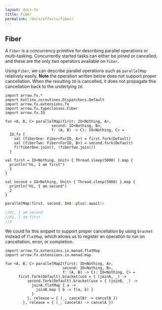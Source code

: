 ```yaml
---
layout: docs-fx
title: Fiber
permalink: /docs/effects/fiber/
---
```


## Fiber


A `Fiber` is a concurrency primitive for describing parallel operations or multi-tasking.
Concurrently started tasks can either be joined or cancelled, and these are the only two operators available on `Fiber`.

Using `Fiber`, we can describe parallel operations such as `parallelMap` relatively easily.
**Note** the operation written below does not support proper cancellation.
When the resulting `IO` is cancelled, it does not propagate this cancellation back to the underlying `IO`.

```kotlin:ank
import arrow.fx.*
import kotlinx.coroutines.Dispatchers.Default
import arrow.fx.extensions.fx
import arrow.fx.typeclasses.Fiber
import arrow.fx.IO

fun <A, B, C> parallelMap(first: IO<Nothing, A>,
                     second: IO<Nothing, B>,
                     f: (A, B) -> C): IO<Nothing, C> =
  IO.fx {
    val (fiberOne: Fiber<ForIO, A>) = first.fork(Default)
    val (fiberTwo: Fiber<ForIO, B>) = second.fork(Default)
    f(!fiberOne.join(), !fiberTwo.join())
  }

val first = IO<Nothing, Unit> { Thread.sleep(5000) }.map {
  println("Hi, I am first")
  1
}

val second = IO<Nothing, Unit> { Thread.sleep(5000) }.map {
  println("Hi, I am second")
  2
}
```

```kotlin
parallelMap(first, second, Int::plus).await()

//Hi, I am second
//Hi, I am first
//3
```

We could fix this snippet to support proper cancellation by using `bracket` instead of `flatMap`,
which allows us to register an operation to run on cancellation, error, or completion.

```kotlin:ank
import arrow.fx.extensions.io.monad.flatMap
import arrow.fx.extensions.io.monad.map

fun <A, B, C> parallelMap2(first: IO<Nothing, A>,
                          second: IO<Nothing, B>,
                          f: (A, B) -> C): IO<Nothing, C> =
      first.fork(Default).bracket(use = { (joinA, _) ->
          second.fork(Default).bracket(use = { (joinB, _) ->
            joinA.flatMap { a ->
              joinB.map { b -> f(a, b) }
            }
          }, release = { (_, cancelB) -> cancelB })
        }, release = { (_, cancelA) -> cancelA })
```
